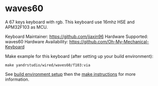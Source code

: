 waves60
===

A 67 keys keyboard with rgb.
This keyboard use 16mhz HSE and APM32F103 as MCU.

Keyboard Maintainer: https://github.com/jiaxin96
Hardware Supported: waves60
Hardware Availability: https://github.com/Oh-My-Mechanical-Keyboard 

Make example for this keyboard (after setting up your build environment):

    make yandrstudio/wired/waves60/f103:via

See [build environment setup](https://docs.qmk.fm/#/getting_started_build_tools) then the [make instructions](https://docs.qmk.fm/#/getting_started_make_guide) for more information.
